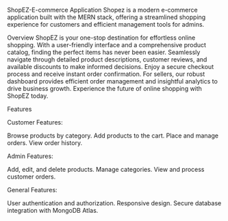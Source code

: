 ShopEZ-E-commerce Application
Shopez is a modern e-commerce application built with the MERN stack, offering a streamlined shopping experience for customers and efficient management tools for admins.

Overview
ShopEZ is your one-stop destination for effortless online shopping. With a user-friendly interface and a comprehensive product catalog, finding the perfect items has never been easier. Seamlessly navigate through detailed product descriptions, customer reviews, and available discounts to make informed decisions. Enjoy a secure checkout process and receive instant order confirmation. For sellers, our robust dashboard provides efficient order management and insightful analytics to drive business growth. Experience the future of online shopping with ShopEZ today.

Features

Customer Features:

Browse products by category.
Add products to the cart.
Place and manage orders.
View order history.

Admin Features:

Add, edit, and delete products.
Manage categories.
View and process customer orders.

General Features:

User authentication and authorization.
Responsive design.
Secure database integration with MongoDB Atlas.
